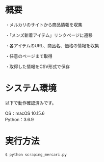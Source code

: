 # 概要

・メルカリのサイトから商品情報を収集

・「メンズ新着アイテム」リンクページに遷移

・各アイテムのURL、商品名、価格の情報を収集

・任意のページまで取得

・取得した情報をCSV形式で保存


# システム環境

以下で動作確認済みです。

OS：macOS 10.15.6  
Python：3.6.9


# 実行方法

```
$ python scraping_mercari.py
```

